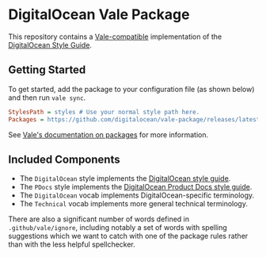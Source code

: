 # DigitalOcean Vale Package

This repository contains a [Vale-compatible](https://vale.sh/) implementation of the [DigitalOcean Style Guide](https://docs.digitalocean.com/style/).

## Getting Started

To get started, add the package to your configuration file (as shown below) and then run `vale sync`.

```ini
StylesPath = styles # Use your normal style path here.
Packages = https://github.com/digitalocean/vale-package/releases/latest/download/DigitalOcean.zip
```

See [Vale's documentation on packages](https://vale.sh/docs/topics/packages/) for more information.

## Included Components

* The `DigitalOcean` style implements the [DigitalOcean style guide](https://docs.digitalocean.com/style/digitalocean/).
* The `PDocs` style implements the [DigitalOcean Product Docs style guide](https://docs.digitalocean.com/style/pdocs/).
* The `DigitalOcean` vocab implements DigitalOcean-specific terminology.
* The `Technical` vocab implements more general technical terminology.

There are also a significant number of words defined in `.github/vale/ignore`, including notably a set of words with spelling suggestions which we want to catch with one of the package rules rather than with the less helpful spellchecker.

